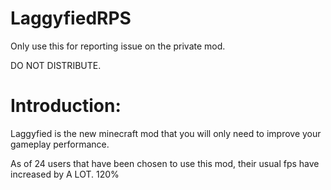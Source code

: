 # LaggyfiedRPS


Only use this for reporting issue on the private mod.

DO NOT DISTRIBUTE.


# Introduction:

Laggyfied is the new minecraft mod that you will only need to improve your gameplay performance.

As of 24 users that have been chosen to use this mod, their usual fps have increased by A LOT. 120%
